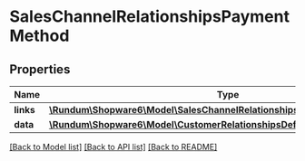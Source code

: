 # SalesChannelRelationshipsPaymentMethod

## Properties
Name | Type | Description | Notes
------------ | ------------- | ------------- | -------------
**links** | [**\Rundum\Shopware6\Model\SalesChannelRelationshipsPaymentMethodLinks**](SalesChannelRelationshipsPaymentMethodLinks.md) |  | [optional] 
**data** | [**\Rundum\Shopware6\Model\CustomerRelationshipsDefaultPaymentMethodData**](CustomerRelationshipsDefaultPaymentMethodData.md) |  | [optional] 

[[Back to Model list]](../../README.md#documentation-for-models) [[Back to API list]](../../README.md#documentation-for-api-endpoints) [[Back to README]](../../README.md)

